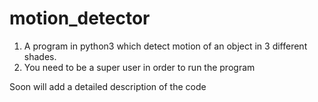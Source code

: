 # motion_detector
1. A program in python3 which detect motion of an object in 3 different shades.
2. You need to be a super user in order to run the program

Soon will add a detailed description of the code
